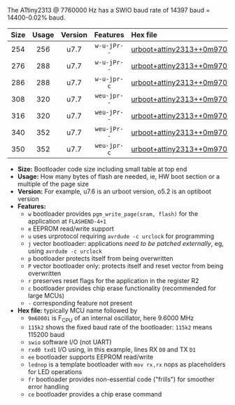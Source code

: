The ATtiny2313 @ 7760000 Hz has a SWIO baud rate of 14397 baud = 14400-0.02% baud.

|Size|Usage|Version|Features|Hex file|
|:-:|:-:|:-:|:-:|:--|
|254|256|u7.7|`w-u-jPr--`|[urboot+attiny2313++0m9700i++++1k8_swio_rxd0_txd1_lednop.hex](https://raw.githubusercontent.com/stefanrueger/urboot.hex/main/mcus/attiny2313/internal_oscillator/fint++0m9700_Hz/br++++1k8_bps/urboot+attiny2313++0m9700i++++1k8_swio_rxd0_txd1_lednop.hex)|
|276|288|u7.7|`w-u-jPr--`|[urboot+attiny2313++0m9700i++++1k8_swio_rxd0_txd1_lednop_fr.hex](https://raw.githubusercontent.com/stefanrueger/urboot.hex/main/mcus/attiny2313/internal_oscillator/fint++0m9700_Hz/br++++1k8_bps/urboot+attiny2313++0m9700i++++1k8_swio_rxd0_txd1_lednop_fr.hex)|
|286|288|u7.7|`w-u-jpr-c`|[urboot+attiny2313++0m9700i++++1k8_swio_rxd0_txd1_lednop_fr_ce.hex](https://raw.githubusercontent.com/stefanrueger/urboot.hex/main/mcus/attiny2313/internal_oscillator/fint++0m9700_Hz/br++++1k8_bps/urboot+attiny2313++0m9700i++++1k8_swio_rxd0_txd1_lednop_fr_ce.hex)|
|308|320|u7.7|`weu-jpr--`|[urboot+attiny2313++0m9700i++++1k8_swio_rxd0_txd1_ee_lednop.hex](https://raw.githubusercontent.com/stefanrueger/urboot.hex/main/mcus/attiny2313/internal_oscillator/fint++0m9700_Hz/br++++1k8_bps/urboot+attiny2313++0m9700i++++1k8_swio_rxd0_txd1_ee_lednop.hex)|
|316|320|u7.7|`weu-jPr--`|[urboot+attiny2313++0m9700i++++1k8_swio_rxd0_txd1_ee.hex](https://raw.githubusercontent.com/stefanrueger/urboot.hex/main/mcus/attiny2313/internal_oscillator/fint++0m9700_Hz/br++++1k8_bps/urboot+attiny2313++0m9700i++++1k8_swio_rxd0_txd1_ee.hex)|
|340|352|u7.7|`weu-jPr--`|[urboot+attiny2313++0m9700i++++1k8_swio_rxd0_txd1_ee_lednop_fr.hex](https://raw.githubusercontent.com/stefanrueger/urboot.hex/main/mcus/attiny2313/internal_oscillator/fint++0m9700_Hz/br++++1k8_bps/urboot+attiny2313++0m9700i++++1k8_swio_rxd0_txd1_ee_lednop_fr.hex)|
|350|352|u7.7|`weu-jpr-c`|[urboot+attiny2313++0m9700i++++1k8_swio_rxd0_txd1_ee_lednop_fr_ce.hex](https://raw.githubusercontent.com/stefanrueger/urboot.hex/main/mcus/attiny2313/internal_oscillator/fint++0m9700_Hz/br++++1k8_bps/urboot+attiny2313++0m9700i++++1k8_swio_rxd0_txd1_ee_lednop_fr_ce.hex)|

- **Size:** Bootloader code size including small table at top end
- **Usage:** How many bytes of flash are needed, ie, HW boot section or a multiple of the page size
- **Version:** For example, u7.6 is an urboot version, o5.2 is an optiboot version
- **Features:**
  + `w` bootloader provides `pgm_write_page(sram, flash)` for the application at `FLASHEND-4+1`
  + `e` EEPROM read/write support
  + `u` uses urprotocol requiring `avrdude -c urclock` for programming
  + `j` vector bootloader: applications *need to be patched externally*, eg, using `avrdude -c urclock`
  + `p` bootloader protects itself from being overwritten
  + `P` vector bootloader only: protects itself and reset vector from being overwritten
  + `r` preserves reset flags for the application in the register R2
  + `c` bootloader provides chip erase functionality (recommended for large MCUs)
  + `-` corresponding feature not present
- **Hex file:** typically MCU name followed by
  + `9m6000i` is F<sub>CPU</sub> of an internal oscillator, here 9.6000 MHz
  + `115k2` shows the fixed baud rate of the bootloader: `115k2` means 115200 baud
  + `swio` software I/O (not UART)
  + `rxd0 txd1` I/O using, in this example, lines RX `D0` and TX `D1`
  + `ee` bootloader supports EEPROM read/write
  + `lednop` is a template bootloader with `mov rx,rx` nops as placeholders for LED operations
  + `fr` bootloader provides non-essential code ("frills") for smoother error handling
  + `ce` bootloader provides a chip erase command
